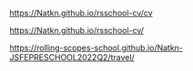 https://Natkn.github.io/rsschool-cv/cv

https://Natkn.github.io/rsschool-cv/ 

https://rolling-scopes-school.github.io/Natkn-JSFEPRESCHOOL2022Q2/travel/

